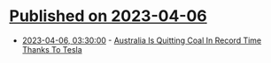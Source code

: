 # [Published on 2023-04-06](index.md)

* [2023-04-06, 03:30:00](https://hardware.slashdot.org/story/23/04/05/2214201/australia-is-quitting-coal-in-record-time-thanks-to-tesla?utm_source=rss1.0mainlinkanon&utm_medium=feed) - [Australia Is Quitting Coal In Record Time Thanks To Tesla](https://hardware.slashdot.org/story/23/04/05/2214201/australia-is-quitting-coal-in-record-time-thanks-to-tesla?utm_source=rss1.0mainlinkanon&utm_medium=feed)
